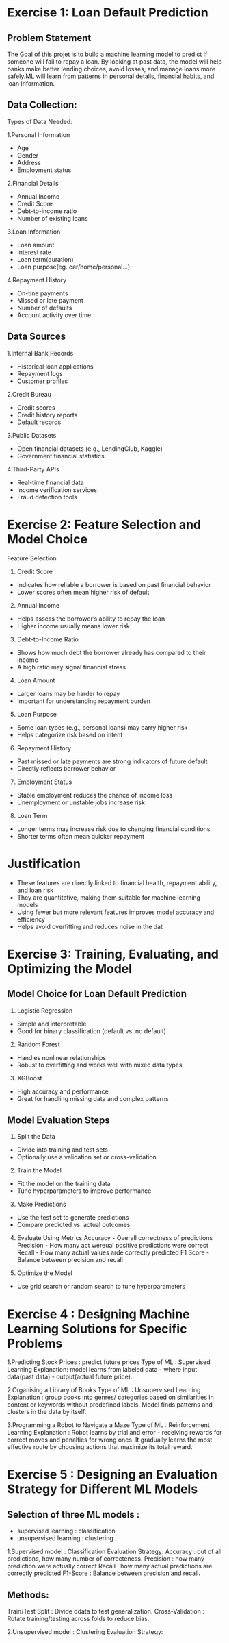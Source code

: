 # Exercise 1:  Loan Default Prediction

## Problem Statement
The Goal of this projet is to build a machine learning model to predict if someone will fail to repay a loan. By looking at past data, the model will help banks make better lending choices, avoid losses, and manage loans more safely.ML will learn from patterns in personal details, financial habits, and loan information.


## Data Collection:
Types of Data Needed:

1.Personal Information
*   Age
*   Gender
*   Address
*   Employment status

2.Financial Details

*   Annual Income
*   Credit Score
*   Debt-to-income ratio
*   Number of existing loans

3.Loan Information

*   Loan amount
*   Interest rate
*   Loan term(duration)
*   Loan purpose(eg. car/home/personal...)

4.Repayment History

*   On-tine payments
*   Missed or late payment
*   Number of defaults
*   Account activity over time

## Data Sources
1.Internal Bank Records

- Historical loan applications
- Repayment logs
- Customer profiles

2.Credit Bureau

- Credit scores
- Credit history reports
- Default records

3.Public Datasets

- Open financial datasets (e.g., LendingClub, Kaggle)
- Government financial statistics

4.Third-Party APIs

- Real-time financial data
- Income verification services
- Fraud detection tools


# Exercise 2: Feature Selection and Model Choice

Feature Selection

1. Credit Score
- Indicates how reliable a borrower is based on past financial behavior
- Lower scores often mean higher risk of default

2. Annual Income
- Helps assess the borrower’s ability to repay the loan
- Higher income usually means lower risk

3. Debt-to-Income Ratio
- Shows how much debt the borrower already has compared to their income
- A high ratio may signal financial stress

4. Loan Amount
- Larger loans may be harder to repay
- Important for understanding repayment burden

5. Loan Purpose
- Some loan types (e.g., personal loans) may carry higher risk
- Helps categorize risk based on intent

6. Repayment History
- Past missed or late payments are strong indicators of future default
- Directly reflects borrower behavior

7. Employment Status
- Stable employment reduces the chance of income loss
- Unemployment or unstable jobs increase risk

8. Loan Term
- Longer terms may increase risk due to changing financial conditions
- Shorter terms often mean quicker repayment

# Justification
- These features are directly linked to financial health, repayment ability, and loan risk
- They are quantitative, making them suitable for machine learning models
- Using fewer but more relevant features improves model accuracy and efficiency
- Helps avoid overfitting and reduces noise in the dat


# Exercise 3: Training, Evaluating, and Optimizing the Model


## Model Choice for Loan Default Prediction

1. Logistic Regression
- Simple and interpretable
- Good for binary classification (default vs. no default)

2. Random Forest
- Handles nonlinear relationships
- Robust to overfitting and works well with mixed data types

3. XGBoost
- High accuracy and performance
- Great for handling missing data and complex patterns

## Model Evaluation Steps

1. Split the Data
- Divide into training and test sets 
- Optionally use a validation set or cross-validation

2. Train the Model
- Fit the model on the training data
- Tune hyperparameters to improve performance

3. Make Predictions
- Use the test set to generate predictions
- Compare predicted vs. actual outcomes

4. Evaluate Using Metrics
Accuracy - Overall correctness of predictions
Precision - How many act wereual positive predictions were correct
Recall - How many actual values arde correctly predicted
F1 Score - Balance between precision and recall

5. Optimize the Model
- Use grid search or random search to tune hyperparameters

# Exercise 4 :  Designing Machine Learning Solutions for Specific Problems

1.Predicting Stock Prices : predict future prices
Type of ML : Supervised Learning
Explanation: model learns from labeled data - where input data(past data) - output(actual future price).

2.Organising a Library of Books
Type of ML : Unsupervised Learning
Explanation : group books into genres/ categories based on similarities in content or keywords without predefined labels. Model finds patterns and clusters in the data by itself.

3.Programming a Robot to Navigate a Maze
Type of ML : Reinforcement Learning 
Explanation : Robot learns by trial and error -  receiving rewards for correct moves and penalties for wrong ones. It gradually learns the most effective route by choosing actions that maximize its total reward.


# Exercise 5 : Designing an Evaluation Strategy for Different ML Models

## Selection of three ML models : 
- supervised learning : classification
- unsupervised learning : clustering

1.Supervised model : Classification
Evaluation Strategy: 
Accuracy : out of all predictions, how many number of correcteness.
Precision : how many prediction were actually correct
Recall : how many actual predictions are correctly predicted
F1-Score : Balance between precision and recall.

## Methods:
Train/Test Split : Divide ddata to test generalization.
Cross-Validation : Rotate training/testing across folds to reduce bias.

2.Unsupervised model : Clustering
Evaluation Strategy:
